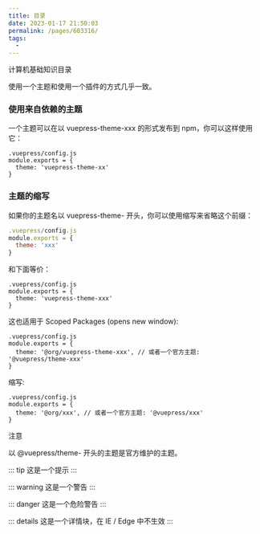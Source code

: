 ```yaml
---
title: 目录
date: 2023-01-17 21:50:03
permalink: /pages/603316/
tags:
  - 
---
```



计算机基础知识目录

使用一个主题和使用一个插件的方式几乎一致。

### 使用来自依赖的主题

一个主题可以在以 vuepress-theme-xxx 的形式发布到 npm，你可以这样使用它：

```
.vuepress/config.js
module.exports = {
  theme: 'vuepress-theme-xx'
}
```



### 主题的缩写

如果你的主题名以 vuepress-theme- 开头，你可以使用缩写来省略这个前缀：

``` js
.vuepress/config.js
module.exports = {
  theme: 'xxx'
}
```

和下面等价：

```
.vuepress/config.js
module.exports = {
  theme: 'vuepress-theme-xxx'
}
```

这也适用于 Scoped Packages (opens new window):

```
.vuepress/config.js
module.exports = {
  theme: '@org/vuepress-theme-xxx', // 或者一个官方主题: '@vuepress/theme-xxx'
}
```

缩写:

```
.vuepress/config.js
module.exports = {
  theme: '@org/xxx', // 或者一个官方主题: '@vuepress/xxx'
}
```

注意

以 @vuepress/theme- 开头的主题是官方维护的主题。


::: tip
这是一个提示
:::

::: warning
这是一个警告
:::

::: danger
这是一个危险警告
:::

::: details
这是一个详情块，在 IE / Edge 中不生效
:::
